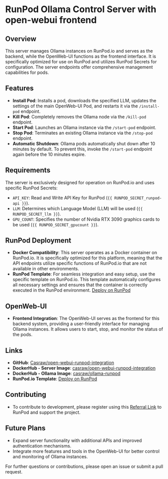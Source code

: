 # RunPod Ollama Control Server with open-webui frontend

## Overview
This server manages Ollama instances on RunPod.io and serves as the backend, while the OpenWeb-UI functions as the frontend interface. It is specifically optimized for use on RunPod and utilizes RunPod Secrets for configuration. The server endpoints offer comprehensive management capabilities for pods.

## Features

- **Install Pod**: Installs a pod, downloads the specified LLM, updates the settings of the main OpenWeb-UI Pod, and restarts it via the `/install-pod` endpoint.
- **Kill Pod**: Completely removes the Ollama node via the `/kill-pod` endpoint.
- **Start Pod**: Launches an Ollama instance via the `/start-pod` endpoint.
- **Stop Pod**: Terminates an existing Ollama instance via the `/stop-pod` endpoint.
- **Automatic Shutdown**: Ollama pods automatically shut down after 10 minutes by default. To prevent this, invoke the `/start-pod` endpoint again before the 10 minutes expire.

## Requirements

The server is exclusively designed for operation on RunPod.io and uses specific RunPod Secrets:

- `API_KEY`: Read and Write API Key for RunPod (`{{ RUNPOD_SECRET_runpod-api }}`).
- `LLM`: Determines which Language Model (LLM) will be used (`{{ RUNPOD_SECRET_llm }}`).
- `GPU_COUNT`: Specifies the number of Nvidia RTX 3090 graphics cards to be used (`{{ RUNPOD_SECRET_gpucount }}`).

## RunPod Deployment

- **Docker Compatibility**: This server operates as a Docker container on RunPod.io. It is specifically optimized for this platform, meaning that the API endpoints utilize specific functions of RunPod.io that are not available in other environments.
- **RunPod Template**: For seamless integration and easy setup, use the specific template on RunPod.io. This template automatically configures all necessary settings and ensures that the container is correctly executed in the RunPod environment. [Deploy on RunPod](https://www.runpod.io/console/explore/cixh50m096)

## OpenWeb-UI

- **Frontend Integration**: The OpenWeb-UI serves as the frontend for this backend system, providing a user-friendly interface for managing Ollama instances. It allows users to start, stop, and monitor the status of the pods.

## Links

- **GitHub**: [Casraw/open-webui-runpod-integration](https://github.com/Casraw/open-webui-runpod-integration)
- **DockerHub - Server Image**: [casraw/open-webui-runpod-integration](https://hub.docker.com/repository/docker/casraw/open-webui-runpod-integration/general)
- **DockerHub - Ollama Image**: [casraw/ollama-runpod](https://hub.docker.com/repository/docker/casraw/ollama-runpod/general)
- **RunPod.io Template**: [Deploy on RunPod](https://www.runpod.io/console/explore/cixh50m096)

## Contributing

- To contribute to development, please register using this [Referral Link](https://runpod.io?ref=vtmhuzd2) to RunPod and support the project.

## Future Plans

- Expand server functionality with additional APIs and improved authentication mechanisms.
- Integrate more features and tools in the OpenWeb-UI for better control and monitoring of Ollama instances.

For further questions or contributions, please open an issue or submit a pull request.